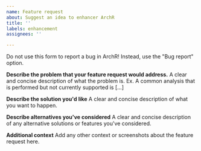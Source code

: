 ```yaml
---
name: Feature request
about: Suggest an idea to enhancer ArchR
title: ''
labels: enhancement
assignees: ''

---
```


Do not use this form to report a bug in ArchR! Instead, use the "Bug report" option.

**Describe the problem that your feature request would address.**
A clear and concise description of what the problem is. Ex. A common analysis that is performed but not currently supported is [...]

**Describe the solution you'd like**
A clear and concise description of what you want to happen.

**Describe alternatives you've considered**
A clear and concise description of any alternative solutions or features you've considered.

**Additional context**
Add any other context or screenshots about the feature request here.

